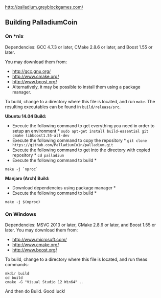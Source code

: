 http://palladium.greyblockgames.com/

## Building PalladiumCoin 

### On *nix

Dependencies: GCC 4.7.3 or later, CMake 2.8.6 or later, and Boost 1.55 or later.

You may download them from:

* http://gcc.gnu.org/
* http://www.cmake.org/
* http://www.boost.org/
* Alternatively, it may be possible to install them using a package manager.

To build, change to a directory where this file is located, and run `make`. The resulting executables can be found in `build/release/src`.

**Ubuntu 14.04 Build:**

* Execute the following command to get everything you need in order to setup an environment *
`sudo apt-get install build-essential git cmake libboost1.55-all-dev`
* Execute the following command to copy the repository *
`git clone https://github.com/PalladiumCo1n/palladium.git`
* Execute the following command to get into the directory with copied repository *
`cd palladium`
* Execute the following command to build *

```make -j `nproc` ```

**Manjaro (Arch) Build:**

* Download dependencies using package manager *
* Execute the following command to build *

```make -j $(nproc)```

### On Windows
Dependencies: MSVC 2013 or later, CMake 2.8.6 or later, and Boost 1.55 or later. You may download them from:

* http://www.microsoft.com/
* http://www.cmake.org/
* http://www.boost.org/

To build, change to a directory where this file is located, and run theas commands: 
```
mkdir build
cd build
cmake -G "Visual Studio 12 Win64" ..
```

And then do Build.
Good luck!
